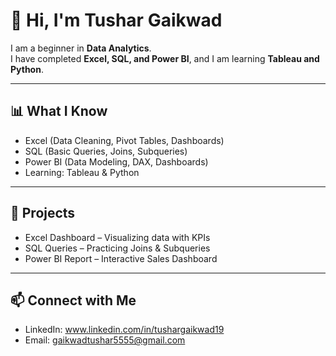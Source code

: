# 👋 Hi, I'm Tushar Gaikwad  

I am a beginner in **Data Analytics**.  
I have completed **Excel, SQL, and Power BI**, and I am learning **Tableau and Python**.  

---

## 📊 What I Know
- Excel (Data Cleaning, Pivot Tables, Dashboards)  
- SQL (Basic Queries, Joins, Subqueries)  
- Power BI (Data Modeling, DAX, Dashboards)  
- Learning: Tableau & Python  

---

## 📂 Projects
- Excel Dashboard – Visualizing data with KPIs  
- SQL Queries – Practicing Joins & Subqueries  
- Power BI Report – Interactive Sales Dashboard  

---

## 📫 Connect with Me
- LinkedIn:  www.linkedin.com/in/tushargaikwad19    
- Email: gaikwadtushar5555@gmail.com
